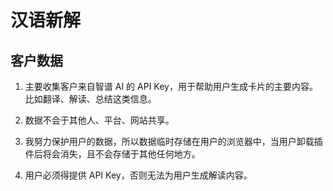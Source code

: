 # 汉语新解

## 客户数据

1. 主要收集客户来自智谱 AI 的 API Key，用于帮助用户生成卡片的主要内容。比如翻译、解读、总结这类信息。

2. 数据不会于其他人、平台、网站共享。

3. 我努力保护用户的数据，所以数据临时存储在用户的浏览器中，当用户卸载插件后将会消失，且不会存储于其他任何地方。

4. 用户必须得提供 API Key，否则无法为用户生成解读内容。
